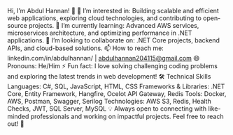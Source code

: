 Hi, I’m Abdul Hannan! 👋
👀 I’m interested in: Building scalable and efficient web applications, exploring cloud technologies, and contributing to open-source projects.
🌱 I’m currently learning: Advanced AWS services, microservices architecture, and optimizing performance in .NET applications.
💞️ I’m looking to collaborate on: .NET Core projects, backend APIs, and cloud-based solutions.
📫 How to reach me: linkedin.com/in/abdulhannan/ | abdulhannan204115@gmail.com
😄 Pronouns: He/Him
⚡ Fun fact: I love solving challenging coding problems and exploring the latest trends in web development!
🛠️ Technical Skills
Languages:
C#, SQL, JavaScript, HTML, CSS
Frameworks & Libraries:
.NET Core, Entity Framework, Hangfire, Ocelot API Gateway, Redis
Tools:
Docker, AWS, Postman, Swagger, Serilog
Technologies:
AWS S3, Redis, Health Checks, JWT, SQL Server, MySQL
💡 Always open to connecting with like-minded professionals and working on impactful projects. Feel free to reach out! 🚀
